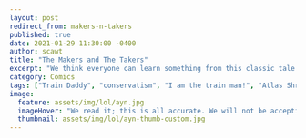 ```yaml
---
layout: post
redirect_from: makers-n-takers
published: true
date: 2021-01-29 11:30:00 -0400
author: scawt
title: "The Makers and The Takers"
excerpt: "We think everyone can learn something from this classic tale of- some men who uh- um- Hey, is it really sweaty in here or is that just me? Can someone turn down the corporate tax rate a bit?"
category: Comics
tags: ["Train Daddy", "conservatism", "I am the train man!", "Atlas Shrugged", "Ayn Randy", "makers and takers", "literature", "objectivism", "more like objectively horny", "book report", "hungry butts", "manifest destiny", "trains", "government", "bedtime stories for conservatives", "based on a true story", "horny ghosts", "WHAT THAT DICK DO", "WHAT THAT UNFETTERED CAPITALISM DO" , "anal probes", "Galt's Gulch", "horny police", "Mitt Romney", "someone's specific fantasy"]  
image:
  feature: assets/img/lol/ayn.jpg
  imageHover: "We read it; this is all accurate. We will not be accepting followup questions, goodbye."
  thumbnail: assets/img/lol/ayn-thumb-custom.jpg
---
```


